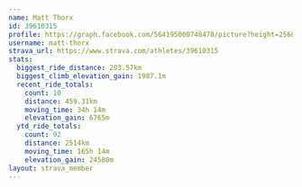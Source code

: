 ```yaml
---
name: Matt Thorx
id: 39610315
profile: https://graph.facebook.com/564195000748478/picture?height=256&width=256
username: matt-thorx
strava_url: https://www.strava.com/athletes/39610315
stats:
  biggest_ride_distance: 203.57km
  biggest_climb_elevation_gain: 1987.1m
  recent_ride_totals:
    count: 10
    distance: 459.31km
    moving_time: 34h 14m
    elevation_gain: 6765m
  ytd_ride_totals:
    count: 92
    distance: 2514km
    moving_time: 165h 14m
    elevation_gain: 24580m
layout: strava_member
--- 
```


